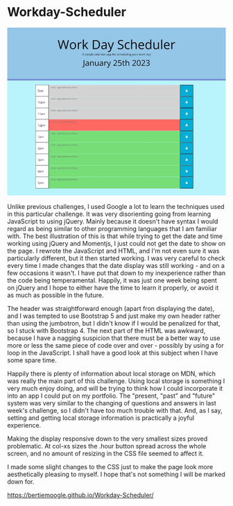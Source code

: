 # Workday-Scheduler

![screenshot](./assets/images/screenshot.jpg)

Unlike previous challenges, I used Google a lot to learn the techniques used in this particular challenge. It was very disorienting going from learning JavaScript to using jQuery. Mainly because it doesn't have syntax I would regard as being similar to other programming languages that I am familiar with. The best illustration of this is that while trying to get the date and time working using jQuery and Momentjs, I just could not get the date to show on the page. I rewrote the JavaScript and HTML, and I'm not even sure it was particularly different, but it then started working. I was very careful to check every time I made changes that the date display was still working - and on a few occasions it wasn't. I have put that down to my inexperience rather than the code being temperamental. Happily, it was just one week being spent on jQuery and I hope to either have the time to learn it properly, or avoid it as much as possible in the future.

The header was straightforward enough (apart fron displaying the date), and I was tempted to use Bootstrap 5 and just make my own header rather than using the jumbotron, but I didn't know if I would be penalized for that, so I stuck with Bootstrap 4. The next part of the HTML was awkward, because I have a nagging suspicion that there must be a better way to use more or less the same piece of code over and over - possibly by using a for loop in the JavaScript. I shall have a good look at this subject when I have some spare time.

Happily there is plenty of information about local storage on MDN, which was really the main part of this challenge. Using local storage is something I very much enjoy doing, and will be trying to think how I could incorporate it into an app I could put on my portfolio. The "present, "past" and "future" system was very similar to the changing of questions and answers in last week's challenge, so I didn't have too much trouble with that. And, as I say, setting and getting local storage information is practically a joyful experience.

Making the display responsive down to the very smallest sizes proved problematic. At col-xs sizes the .hour button spread across the whole screen, and no amount of resizing in the CSS file seemed to affect it. 

I made some slight changes to the CSS just to make the page look more aesthetically pleasing to myself. I hope that's not something I will be marked down for. 

<https://bertiemoogle.github.io/Workday-Scheduler/>